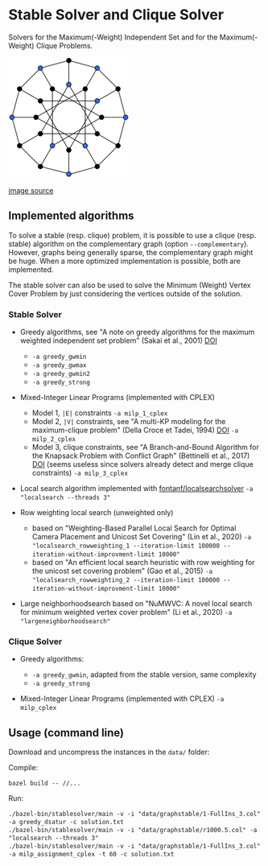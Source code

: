 # Stable Solver and Clique Solver

Solvers for the Maximum(-Weight) Independent Set and for the Maximum(-Weight) Clique Problems.

![stable](stable.png?raw=true "stable")

[image source](https://commons.wikimedia.org/wiki/File:Independent_set_graph.svg)

## Implemented algorithms

To solve a stable (resp. clique) problem, it is possible to use a clique (resp. stable) algorithm on the complementary graph (option `--complementary`). However, graphs being generally sparse, the complementary graph might be huge. When a more optimized implementation is possible, both are implemented.

The stable solver can also be used to solve the Minimum (Weight) Vertex Cover Problem by just considering the vertices outside of the solution.

### Stable Solver

- Greedy algorithms, see "A note on greedy algorithms for the maximum weighted independent set problem" (Sakai et al., 2001) [DOI](https://doi.org/10.1016/S0166-218X(02)00205-6)
  - `-a greedy_gwmin`
  - `-a greedy_gwmax`
  - `-a greedy_gwmin2`
  - `-a greedy_strong`

- Mixed-Integer Linear Programs (implemented with CPLEX)
  - Model 1, `|E|` constraints `-a milp_1_cplex`
  - Model 2, `|V|` constraints, see "A multi-KP modeling for the maximum-clique problem" (Della Croce et Tadei, 1994) [DOI](https://doi.org/10.1016/0377-2217(94)90252-6) `-a milp_2_cplex`
  - Model 3, clique constraints, see "A Branch-and-Bound Algorithm for the Knapsack Problem with Conflict Graph" (Bettinelli et al., 2017) [DOI](https://doi.org/10.1287/ijoc.2016.0742) (seems useless since solvers already detect and merge clique constraints) `-a milp_3_cplex`

- Local search algorithm implemented with [fontanf/localsearchsolver](https://github.com/fontanf/localsearchsolver) `-a "localsearch --threads 3"`

- Row weighting local search (unweighted only)
  - based on "Weighting-Based Parallel Local Search for Optimal Camera Placement and Unicost Set Covering" (Lin et al., 2020) `-a "localsearch_rowweighting_1 --iteration-limit 100000 --iteration-without-improvment-limit 10000"`
  - based on "An efficient local search heuristic with row weighting for the unicost set covering problem" (Gao et al., 2015) `-a "localsearch_rowweighting_2 --iteration-limit 100000 --iteration-without-improvment-limit 10000"`

- Large neighborhoodsearch based on "NuMWVC: A novel local search for minimum weighted vertex cover problem" (Li et al., 2020) `-a "largeneighborhoodsearch"`

### Clique Solver

- Greedy algorithms:
  - `-a greedy_gwmin`, adapted from the stable version, same complexity
  - `-a greedy_strong`

- Mixed-Integer Linear Programs (implemented with CPLEX) `-a milp_cplex`

## Usage (command line)

Download and uncompress the instances in the `data/` folder:


Compile:
```shell
bazel build -- //...
```

Run:
```shell
./bazel-bin/stablesolver/main -v -i "data/graphstable/1-FullIns_3.col" -a greedy_dsatur -c solution.txt
./bazel-bin/stablesolver/main -v -i "data/graphstable/r1000.5.col" -a "localsearch --threads 3"
./bazel-bin/stablesolver/main -v -i "data/graphstable/1-FullIns_3.col" -a milp_assignment_cplex -t 60 -c solution.txt
```

